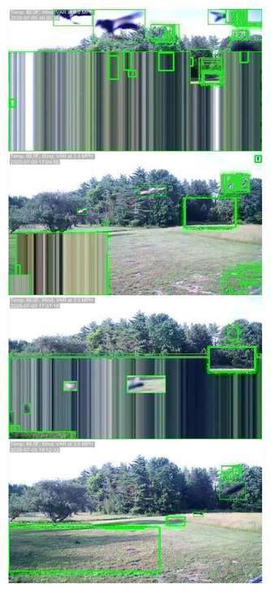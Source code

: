 ![20200709-162817-165822](in/20200709/20200709-162817-165822_0_.jpg)
![20200709-165827-172832](in/20200709/20200709-165827-172832_0_.jpg)
![20200709-172837-175842](in/20200709/20200709-172837-175842_0_.jpg)
![20200709-175847-182852](in/20200709/20200709-175847-182852_0_.jpg)
